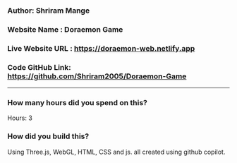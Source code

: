 
### Author: Shriram Mange

### Website Name : Doraemon Game

### Live Website URL :  https://doraemon-web.netlify.app

### Code GitHub Link: https://github.com/Shriram2005/Doraemon-Game

***

### How many hours did you spend on this?
Hours: 3

### How did you build this?
Using Three.js, WebGL, HTML, CSS and js. all created using github copilot.
